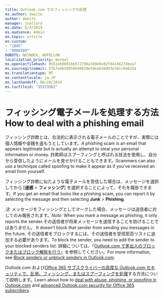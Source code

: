 ```yaml
---
title: Outlook.com でのフィッシングの処理
ms.author: daeite
author: daeite
manager: joallard
ms.date: 6/3/2019
ms.audience: Admin
ms.topic: article
ms.custom:
- "1895"
- "9000289"
ROBOTS: NOINDEX, NOFOLLOW
localization_priority: Normal
ms.openlocfilehash: 0551eb86016b572796a789e6e82fd4c46274bea7
ms.sourcegitcommit: 5fb7a4b28859690020efdea630d03e70cc0e6334
ms.translationtype: MT
ms.contentlocale: ja-JP
ms.lasthandoff: 06/28/2019
ms.locfileid: "35373562"
---
```

# <a name="how-to-deal-with-a-phishing-email"></a><span data-ttu-id="4e227-102">フィッシング電子メールを処理する方法</span><span class="sxs-lookup"><span data-stu-id="4e227-102">How to deal with a phishing email</span></span>

<span data-ttu-id="4e227-103">フィッシング詐欺とは、合法的に表示される電子メールのことですが、実際には個人情報や金銭を盗もうとしています。</span><span class="sxs-lookup"><span data-stu-id="4e227-103">A phishing scam is an email that appears legitimate but is actually an attempt to steal your personal information or money.</span></span> <span data-ttu-id="4e227-104">詐欺師はスプーフィングと呼ばれる技法を使用し、自分から受信したようにメールを見せかけることもできます。</span><span class="sxs-lookup"><span data-stu-id="4e227-104">Scammers can also use a technique called spoofing to make it appear as if you've received an email from yourself.</span></span>

<span data-ttu-id="4e227-105">フィッシング詐欺に似たような電子メールを受信した場合は、メッセージを選択してから [**迷惑** > **フィッシング**] を選択することによって、それを報告できます。</span><span class="sxs-lookup"><span data-stu-id="4e227-105">If you get an email that looks like a phishing scam, you can report it by selecting the message and then selecting **Junk** > **Phishing**.</span></span>

<span data-ttu-id="4e227-106">*注:* メッセージをフィッシングとしてマークした場合、メッセージは送信者に対してのみ報告されます。</span><span class="sxs-lookup"><span data-stu-id="4e227-106">*Note:* When you mark a message as phishing, it only reports the sender.</span></span><span data-ttu-id="4e227-107">その送信者が将来メッセージを送信することを妨げることではありません。</span><span class="sxs-lookup"><span data-stu-id="4e227-107"> It doesn't block that sender from sending you messages in the future.</span></span> <span data-ttu-id="4e227-108">その送信者をブロックするには、その送信者を受信拒否リストに追加する必要があります。</span><span class="sxs-lookup"><span data-stu-id="4e227-108">To block the sender, you need to add the sender to your blocked senders list.</span></span> <span data-ttu-id="4e227-109">詳細については、「[Outlook.com で差出人のブロックまたはブロック解除を行う](https://support.office.com/article/a3ece97b-82f8-4a5e-9ac3-e92fa6427ae4)」を参照してください。</span><span class="sxs-lookup"><span data-stu-id="4e227-109">For more information, see [Block senders or unblock senders in Outlook.com](https://support.office.com/article/a3ece97b-82f8-4a5e-9ac3-e92fa6427ae4).</span></span>

<span data-ttu-id="4e227-110">Outlook.com および[Office 365 サブスクライバーの高度な Outlook.com セキュリティ](https://support.office.com/article/882d2243-eab9-4545-a58a-b36fee4a46e2)[で、乱用、フィッシング、またはスプーフィングを処理](https://support.office.com/article/0d882ea5-eedc-4bed-aebc-079ffa1105a3)する方法について説明します。</span><span class="sxs-lookup"><span data-stu-id="4e227-110">Learn about how to [deal with abuse, phishing, or spoofing in Outlook.com](https://support.office.com/article/0d882ea5-eedc-4bed-aebc-079ffa1105a3) and [advanced Outlook.com security for Office 365 subscribers](https://support.office.com/article/882d2243-eab9-4545-a58a-b36fee4a46e2).</span></span>